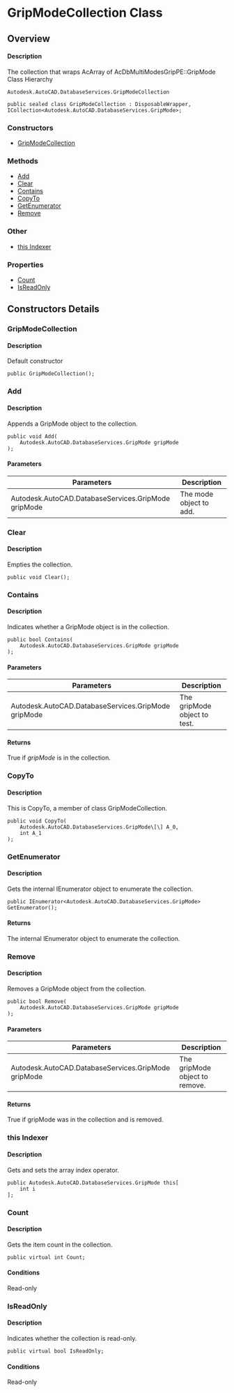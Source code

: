 # GripModeCollection Class

## Overview

#### Description
The collection that wraps AcArray of AcDbMultiModesGripPE::GripMode
Class Hierarchy
```text
Autodesk.AutoCAD.DatabaseServices.GripModeCollection
```

```text
public sealed class GripModeCollection : DisposableWrapper, ICollection<Autodesk.AutoCAD.DatabaseServices.GripMode>;
```

### Constructors

- [GripModeCollection](#gripmodecollection)

### Methods

- [Add](#add)
- [Clear](#clear)
- [Contains](#contains)
- [CopyTo](#copyto)
- [GetEnumerator](#getenumerator)
- [Remove](#remove)

### Other

- [this Indexer](#this-indexer)

### Properties

- [Count](#count)
- [IsReadOnly](#isreadonly)


## Constructors Details

### GripModeCollection

#### Description
Default constructor
```text
public GripModeCollection();
```

### Add

#### Description
Appends a GripMode object to the collection.
```text
public void Add(
    Autodesk.AutoCAD.DatabaseServices.GripMode gripMode
);
```

#### Parameters
| Parameters | Description |
| --- | --- |
| Autodesk.AutoCAD.DatabaseServices.GripMode gripMode | The mode object to add. |

### Clear

#### Description
Empties the collection.
```text
public void Clear();
```

### Contains

#### Description
Indicates whether a GripMode object is in the collection.
```text
public bool Contains(
    Autodesk.AutoCAD.DatabaseServices.GripMode gripMode
);
```

#### Parameters
| Parameters | Description |
| --- | --- |
| Autodesk.AutoCAD.DatabaseServices.GripMode gripMode | The gripMode object to test. |

#### Returns
True if _gripMode_ is in the collection.
### CopyTo

#### Description
This is CopyTo, a member of class GripModeCollection.
```text
public void CopyTo(
    Autodesk.AutoCAD.DatabaseServices.GripMode\[\] A_0, 
    int A_1
);
```

### GetEnumerator

#### Description
Gets the internal IEnumerator object to enumerate the collection.
```text
public IEnumerator<Autodesk.AutoCAD.DatabaseServices.GripMode> GetEnumerator();
```

#### Returns
The internal IEnumerator object to enumerate the collection.
### Remove

#### Description
Removes a GripMode object from the collection.
```text
public bool Remove(
    Autodesk.AutoCAD.DatabaseServices.GripMode gripMode
);
```

#### Parameters
| Parameters | Description |
| --- | --- |
| Autodesk.AutoCAD.DatabaseServices.GripMode gripMode | The gripMode object to remove. |

#### Returns
True if gripMode was in the collection and is removed.
### this Indexer

#### Description
Gets and sets the array index operator.
```text
public Autodesk.AutoCAD.DatabaseServices.GripMode this[
    int i
];
```

### Count

#### Description
Gets the item count in the collection.
```text
public virtual int Count;
```

#### Conditions
Read-only
### IsReadOnly

#### Description
Indicates whether the collection is read-only.
```text
public virtual bool IsReadOnly;
```

#### Conditions
Read-only